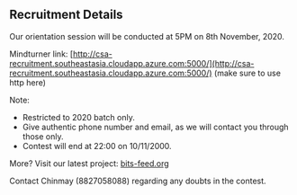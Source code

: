 ## Recruitment Details

Our orientation session will be conducted at 5PM on 8th November, 2020.

Mindturner link: [http://csa-recruitment.southeastasia.cloudapp.azure.com:5000/](http://csa-recruitment.southeastasia.cloudapp.azure.com:5000/)
(make sure to use http here)      


Note: 
- Restricted to 2020 batch only. 
- Give authentic phone number and email, as we will contact you through those only.
- Contest will end at 22:00 on 10/11/2000.


More?
Visit our latest project: [bits-feed.org](bits-feed.org)


Contact Chinmay (8827058088) regarding any doubts in the contest. 
